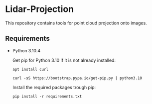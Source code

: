 # Lidar-Projection

This repository contains tools for point cloud projection onto images.

## Requirements
- Python 3.10.4

    Get pip for Python 3.10 if it is not already installed:

    ```
    apt install curl

    curl -sS https://bootstrap.pypa.io/get-pip.py | python3.10
    ```
    Install the required packages trough pip:
    ```
    pip install -r requirements.txt
    ```